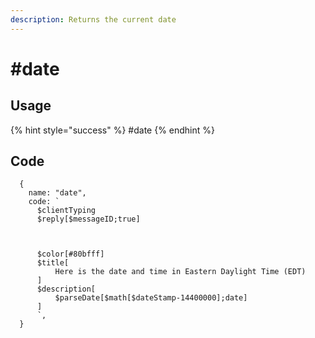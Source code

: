 ```yaml
---
description: Returns the current date
---
```


# #date

## Usage

{% hint style="success" %}
\#date
{% endhint %}

## Code

```oz
  {
    name: "date",
    code: `
      $clientTyping
      $reply[$messageID;true]
  
  
  
      $color[#80bfff]
      $title[
          Here is the date and time in Eastern Daylight Time (EDT)
      ]
      $description[
          $parseDate[$math[$dateStamp-14400000];date]
      ]
      `,
  }
```
